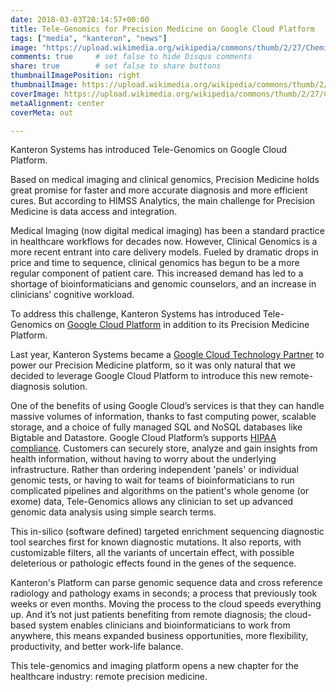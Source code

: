 ```yaml
---
date: 2018-03-03T20:14:57+00:00
title: Tele-Genomics for Precision Medicine on Google Cloud Platform
tags: ["media", "kanteron", "news"]
image: "https://upload.wikimedia.org/wikipedia/commons/thumb/2/27/Chemical_Genomics_Robot.jpg/800px-Chemical_Genomics_Robot.jpg"
comments: true     # set false to hide Disqus comments
share: true        # set false to share buttons
thumbnailImagePosition: right
thumbnailImage: https://upload.wikimedia.org/wikipedia/commons/thumb/2/27/Chemical_Genomics_Robot.jpg/800px-Chemical_Genomics_Robot.jpg
coverImage: https://upload.wikimedia.org/wikipedia/commons/thumb/2/27/Chemical_Genomics_Robot.jpg/800px-Chemical_Genomics_Robot.jpg
metaAlignment: center
coverMeta: out

---
```

Kanteron Systems has introduced Tele-Genomics on Google Cloud Platform.

<!--more-->

Based on medical imaging and clinical genomics, Precision Medicine holds great promise for faster and more accurate diagnosis and more efficient cures. But according to HIMSS Analytics, the main challenge for Precision Medicine is data access and integration.

Medical Imaging (now digital medical imaging) has been a standard practice in healthcare workflows for decades now. However, Clinical Genomics is a more recent entrant into care delivery models.  Fueled by dramatic drops in price and time to sequence, clinical genomics has begun to be a more regular component of patient care. This increased demand has led to a shortage of bioinformaticians and genomic counselors, and an increase in clinicians’ cognitive workload.

To address this challenge, Kanteron Systems has introduced Tele-Genomics on [Google Cloud Platform](https://www.google.com/cloud/solutions/healthcare-life-sciences/) in  addition to its Precision Medicine Platform.

Last year, Kanteron Systems became a [Google Cloud Technology Partner](https://cloud.google.com/partners/) to power our Precision Medicine platform, so it was only natural that we decided to leverage Google Cloud Platform to introduce this new remote-diagnosis solution.

One of the benefits of using Google Cloud’s services is that they can handle massive volumes of information, thanks to fast computing power, scalable storage, and a choice of fully managed SQL and NoSQL databases like Bigtable and Datastore. Google Cloud Platform’s supports [HIPAA compliance](https://cloud.google.com/security/compliance/hipaa/). Customers can securely store, analyze and gain insights from health information, without having to worry about the underlying infrastructure.
Rather than ordering independent 'panels' or individual genomic tests, or having to wait for teams of bioinformaticians to run complicated pipelines and algorithms on the patient's whole genome (or exome) data, Tele-Genomics allows any clinician to set up advanced genomic data analysis using simple search terms.

This in-silico (software defined) targeted enrichment sequencing diagnostic tool searches first for known diagnostic mutations. It also reports, with customizable filters, all the variants of uncertain effect, with possible deleterious or pathologic effects found in the genes of the sequence.

Kanteron's Platform can parse genomic sequence data and cross reference radiology and pathology exams in seconds; a process that previously took weeks or even months. Moving the process to the cloud speeds everything up. And it’s not just patients benefiting from remote diagnosis; the cloud-based system enables clinicians and bioinformaticians to work from anywhere, this means expanded business opportunities, more flexibility, productivity, and better work-life balance.

This tele-genomics and imaging platform opens a new chapter for the healthcare industry: remote precision medicine.
